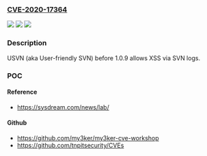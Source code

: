 ### [CVE-2020-17364](https://cve.mitre.org/cgi-bin/cvename.cgi?name=CVE-2020-17364)
![](https://img.shields.io/static/v1?label=Product&message=n%2Fa&color=blue)
![](https://img.shields.io/static/v1?label=Version&message=n%2Fa&color=blue)
![](https://img.shields.io/static/v1?label=Vulnerability&message=n%2Fa&color=brighgreen)

### Description

USVN (aka User-friendly SVN) before 1.0.9 allows XSS via SVN logs.

### POC

#### Reference
- https://sysdream.com/news/lab/

#### Github
- https://github.com/my3ker/my3ker-cve-workshop
- https://github.com/tnpitsecurity/CVEs

